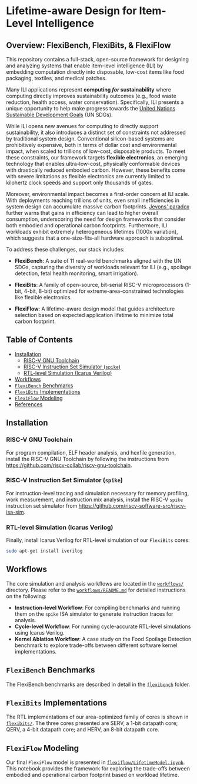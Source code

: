 # Lifetime-aware Design for Item-Level Intelligence
## Overview: FlexiBench, FlexiBits, & FlexiFlow 

This repository contains a full-stack, open-source framework for designing and analyzing systems that enable item-level intelligence (ILI) by embedding computation directly into disposable, low-cost items like food packaging, textiles, and medical patches.

Many ILI applications represent **computing *for* sustainability** where computing directly improves sustainability outcomes (e.g., food waste reduction, health access, water conservation). Specifically, ILI presents a unique opportunity to help make progress towards the [United Nations Sustainable Development Goals](https://sdgs.un.org/goals) (UN SDGs).

While ILI opens new avenues for computing to directly support sustainability, it also introduces a distinct set of constraints not addressed by traditional system design. Conventional silicon-based systems are prohibitively expensive, both in terms of dollar cost and environmental impact, when scaled to trillions of low-cost, disposable products. To meet these constraints, our framework targets **flexible electronics**, an emerging technology that enables ultra-low-cost, physically conformable devices with drastically reduced embodied carbon. However, these benefits come with severe limitations as flexible electronics are currently limited to kilohertz clock speeds and support only thousands of gates.

Moreover, environmental impact becomes a first-order concern at ILI scale. With deployments reaching trillions of units, even small inefficiencies in system design can accumulate massive carbon footprints. [Jevons' paradox](https://www.sciencedirect.com/science/article/pii/S0921800905001084?casa_token=GKhR4Fr7TeMAAAAA:_se9ymzPJtdgDEwh250lnxzMvkxi53SzVfF2ialbQqMwQ_WXsUMMbBp2moyKndKKEfp_ZEfqK-o) further warns that gains in efficiency can lead to higher overall consumption, underscoring the need for design frameworks that consider both embodied and operational carbon footprints. Furthermore, ILI workloads exhibit extremely heterogeneous lifetimes (1000x variation), which suggests that a one-size-fits-all hardware approach is suboptimal.

To address these challenges, our stack includes:

- **FlexiBench**: A suite of 11 real-world benchmarks aligned with the UN SDGs, capturing the diversity of workloads relevant for ILI (e.g., spoilage detection, fetal health monitoring, smart irrigation). 
  
- **FlexiBits**: A family of open-source, bit-serial RISC-V microprocessors (1-bit, 4-bit, 8-bit) optimized for extreme-area-constrained technologies like flexible electronics.

- **FlexiFlow**: A lifetime-aware design model that guides architecture selection based on expected application lifetime to minimize total carbon footprint.

## Table of Contents
- [Installation](#installation)
  - [RISC-V GNU Toolchain](#risc-v-gnu-toolchain)
  - [RISC-V Instruction Set Simulator (`spike`)](#risc-v-instruction-set-simulator-spike)
  - [RTL-level Simulation (Icarus Verilog)](#rtl-level-simulation-icarus-verilog)
- [Workflows](#workflows)
- [`FlexiBench` Benchmarks](#flexibench-benchmarks)
- [`FlexiBits` Implementations](#flexibits-implementations)
- [`FlexiFlow` Modeling](#flexiflow-modeling)
- [References](#references)

## Installation

### RISC-V GNU Toolchain

For program compilation, ELF header analysis, and hexfile generation, install
the RISC-V GNU Toolchain by following the instructions from
<https://github.com/riscv-collab/riscv-gnu-toolchain>.

### RISC-V Instruction Set Simulator (`spike`)

For instruction-level tracing and simulation necessary for memory profiling,
work measurement, and instruction mix analysis, install the RISC-V `spike`
instruction set simulator from
<https://github.com/riscv-software-src/riscv-isa-sim>.

### RTL-level Simulation (Icarus Verilog)

Finally, install Icarus Verilog for RTL-level simulation of our `FlexiBits`
cores:

```bash
sudo apt-get install iverilog
```

## Workflows

The core simulation and analysis workflows are located in the
[`workflows/`](./workflows) directory. Please refer to the
[`workflows/README.md`](./workflows/README.md) for detailed instructions on the
following:

- **Instruction-level Workflow**: For compiling benchmarks and running them on the `spike` ISA simulator to generate instruction traces for analysis.
- **Cycle-level Workflow**: For running cycle-accurate RTL-level simulations using Icarus Verilog.
- **Kernel Ablation Workflow**: A case study on the Food Spoilage Detection benchmark to explore trade-offs between different software kernel implementations.

## `FlexiBench` Benchmarks

The FlexiBench benchmarks are described in detail in the [`flexibench`](./flexibench) folder.

## `FlexiBits` Implementations

The RTL implementations of our area-optimized family of cores is shown in
[`flexibits/`](./flexibits). The three cores presented are SERV, a 1-bit
datapath core; QERV, a 4-bit datapath core; and HERV, an 8-bit datapath core.

## `FlexiFlow` Modeling

Our final `FlexiFlow` model is presented in
[`flexiflow/LifetimeModel.ipynb`](./flexiflow/LifetimeModel.ipynb). This
notebook provides the framework for exploring the trade-offs between embodied
and operational carbon footprint based on workload lifetime.
